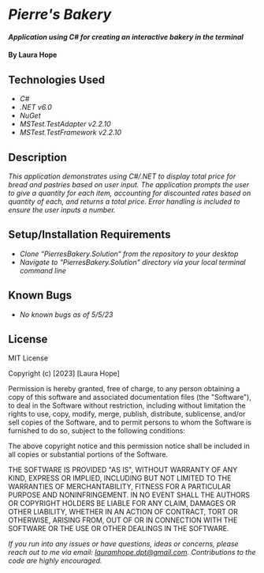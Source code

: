 # _Pierre's Bakery_

#### _Application using C# for creating an interactive bakery in the terminal_

#### By **Laura Hope**

## Technologies Used

* _C#_
* _.NET v6.0_
* _NuGet_
* _MSTest.TestAdapter v2.2.10_
* _MSTest.TestFramework v2.2.10_

## Description

_This application demonstrates using C#/.NET to display total price for bread and pastries based on user input. The application prompts the user to give a quantity for each item, accounting for discounted rates based on quantity of each, and returns a total price. Error handling is included to ensure the user inputs a number._

## Setup/Installation Requirements

* _Clone “PierresBakery.Solution“ from the repository to your desktop_
* _Navigate to "PierresBakery.Solution" directory via your local terminal command line_

## Known Bugs

* _No known bugs as of 5/5/23_

## License

MIT License

Copyright (c) [2023] [Laura Hope]

Permission is hereby granted, free of charge, to any person obtaining a copy
of this software and associated documentation files (the "Software"), to deal
in the Software without restriction, including without limitation the rights
to use, copy, modify, merge, publish, distribute, sublicense, and/or sell
copies of the Software, and to permit persons to whom the Software is
furnished to do so, subject to the following conditions:

The above copyright notice and this permission notice shall be included in all
copies or substantial portions of the Software.

THE SOFTWARE IS PROVIDED "AS IS", WITHOUT WARRANTY OF ANY KIND, EXPRESS OR
IMPLIED, INCLUDING BUT NOT LIMITED TO THE WARRANTIES OF MERCHANTABILITY,
FITNESS FOR A PARTICULAR PURPOSE AND NONINFRINGEMENT. IN NO EVENT SHALL THE
AUTHORS OR COPYRIGHT HOLDERS BE LIABLE FOR ANY CLAIM, DAMAGES OR OTHER
LIABILITY, WHETHER IN AN ACTION OF CONTRACT, TORT OR OTHERWISE, ARISING FROM,
OUT OF OR IN CONNECTION WITH THE SOFTWARE OR THE USE OR OTHER DEALINGS IN THE
SOFTWARE.

_If you run into any issues or have questions, ideas or concerns, please reach out to me via email: lauramhope.dpt@gmail.com.  Contributions to the code are highly encouraged._
